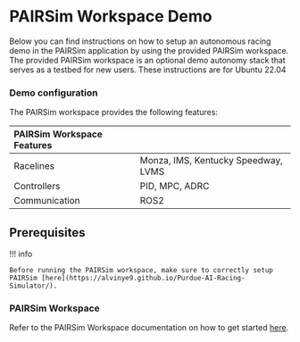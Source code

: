 # PAIRSim Workspace Demo

Below you can find instructions on how to setup an autonomous racing demo in the PAIRSim application by using the provided PAIRSim workspace.
The provided PAIRSim workspace is an optional demo autonomy stack that serves as a testbed for new users.
These instructions are for Ubuntu 22.04

### Demo configuration

The PAIRSim workspace provides the following features:

|PAIRSim Workspace Features||
|:--|:--|
|Racelines|Monza, IMS, Kentucky Speedway, LVMS|
|Controllers|PID, MPC, ADRC|
|Communication|ROS2|


## Prerequisites

!!! info

    Before running the PAIRSim workspace, make sure to correctly setup PAIRSim [here](https://alvinye9.github.io/Purdue-AI-Racing-Simulator/).


<!-- ### PC specs

Please make sure that your machine meets the following requirements in order to run the simulation correctly:

|Required PC Specs||
|:--|:--|
|OS|Ubuntu 22.04|
|CPU|6cores and 12thread or higher|
|GPU|RTX2080Ti or higher|
|Nvidia Driver (Windows)|>=472.50|
|Nvidia Driver (Ubuntu 22)|>=515.43.04| -->

### PAIRSim Workspace

Refer to the PAIRSim Workspace documentation on how to get started [here](https://github.com/alvinye9/PAIRSim_ws).



